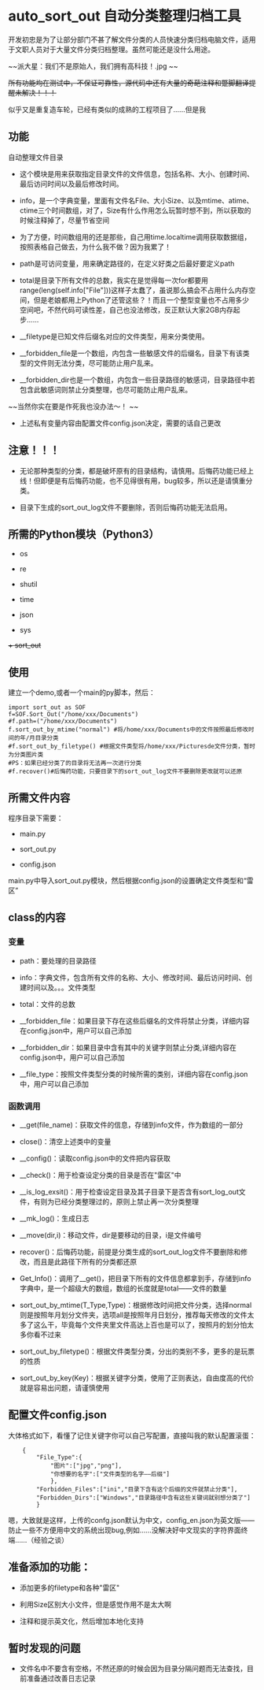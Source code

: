 # auto_sort_out 自动分类整理归档工具

开发初忠是为了让部分部门不甚了解文件分类的人员快速分类归档电脑文件，适用于文职人员对于大量文件分类归档整理。虽然可能还是没什么用途。

~~派大星：我们不是原始人，我们拥有高科技！.jpg ~~

~~所有功能均在测试中，不保证可靠性，源代码中还有大量的奇葩注释和蹩脚翻译提醒未解决！！！~~

似乎又是重复造车轮，已经有类似的成熟的工程项目了......但是我

## 功能

自动整理文件目录

+ 这个模块是用来获取指定目录文件的文件信息，包括名称、大小、创建时间、最后访问时间以及最后修改时间。

+ info，是一个字典变量，里面有文件名File、大小Size、以及mtime、atime、ctime三个时间数组，对了，Size有什么作用怎么玩暂时想不到，所以获取的时候注释掉了，尽量节省空间

+ 为了方便，时间数组用的还是那些，自己用time.localtime调用获取数据组，按照表格自己做去，为什么我不做？因为我累了！

+ path是可访问变量，用来确定路径的，在定义好类之后最好要定义path

+ total是目录下所有文件的总数，我实在是觉得每一次for都要用range(leng(self.info["File"]))这样子太蠢了，虽说那么搞会不占用什么内存空间，但是老娘都用上Python了还管这些？！而且一个整型变量也不占用多少空间吧，不然代码可读性差，自己也没法修改，反正默认大家2GB内存起步……

+ __filetype是已知文件后缀名对应的文件类型，用来分类使用。

+ __forbidden_file是一个数组，内包含一些敏感文件的后缀名，目录下有该类型的文件则无法分类，尽可能防止用户乱来。

+ __forbidden_dir也是一个数组，内包含一些目录路径的敏感词，目录路径中若包含此敏感词则禁止分类整理，也尽可能防止用户乱来。

~~当然你实在要是作死我也没办法～！ ~~

+ 上述私有变量内容由配置文件config.json决定，需要的话自己更改

## 注意！！！

+ 无论那种类型的分类，都是破坏原有的目录结构，请慎用。后悔药功能已经上线！但即便是有后悔药功能，也不见得很有用，bug较多，所以还是请慎重分类。

+ 目录下生成的sort_out_log文件不要删除，否则后悔药功能无法启用。

## 所需的Python模块（Python3）

+ os

+ re

+ shutil

+ time

+ json

+ sys

~~+ sort_out~~

## 使用

建立一个demo,或者一个main的py脚本，然后：


    import sort_out as SOF 
    f=SOF.Sort_Out("/home/xxx/Documents")
    #f.path=("/home/xxx/Documents")
    f.sort_out_by_mtime("normal") #将/home/xxx/Documents中的文件按照最后修改时间的年/月目录分类
    #f.sort_out_by_filetype() #根据文件类型将/home/xxx/Picturesde文件分类，暂时为分类图片类
    #PS：如果已经分类了的目录将无法再一次进行分类
    #f.recover()#后悔药功能，只要目录下的sort_out_log文件不要删除更改就可以还原
    
## 所需文件内容
程序目录下需要：

+ main.py

+ sort_out.py

+ config.json

main.py中导入sort_out.py模块，然后根据config.json的设置确定文件类型和“雷区”

## class的内容

### 变量

+ path：要处理的目录路径

+ info：字典文件，包含所有文件的名称、大小、修改时间、最后访问时间、创建时间以及。。。文件类型

+ total：文件的总数

+ __forbidden_file：如果目录下存在这些后缀名的文件将禁止分类，详细内容在config.json中，用户可以自己添加

+ __forbidden_dir：如果目录中含有其中的关键字则禁止分类,详细内容在config.json中，用户可以自己添加

+ __file_type：按照文件类型分类的时候所需的类别，详细内容在config.json中，用户可以自己添加

### 函数调用

+ __get(file_name)：获取文件的信息，存储到info文件，作为数组的一部分

+ close()：清空上述类中的变量

+ __config()：读取config.json中的文件把内容获取 

+ __check()：用于检查设定分类的目录是否在"雷区"中

+ __is_log_exsit()：用于检查设定目录及其子目录下是否含有sort_log_out文件，有则为已经分类整理过的，原则上禁止再一次分类整理

+ __mk_log()：生成日志

+ __move(dir,i)：移动文件，dir是要移动的目录，i是文件编号

+ recover()：后悔药功能，前提是分类生成的sort_out_log文件不要删除和修改，而且是此路径下所有的分类都还原

+ Get_Info()：调用了__get()，把目录下所有的文件信息都拿到手，存储到info字典中，是一个超级大的数组，数组的长度就是total——文件的数量

+ sort_out_by_mtime(T_Type,Type)：根据修改时间把文件分类，选择normal则是按照年月划分文件夹，选项all是按照年月日划分，推荐每天修改的文件太多了这么干，毕竟每个文件夹里文件高达上百也是可以了，按照月的划分怕太多你看不过来

+ sort_out_by_filetype()：根据文件类型分类，分出的类别不多，更多的是玩票的性质

+ sort_out_by_key(Key)：根据关键字分类，使用了正则表达，自由度高的代价就是容易出问题，请谨慎使用

## 配置文件config.json 
大体格式如下，看懂了记住关键字你可以自己写配置，直接叫我的默认配置滚蛋：

		{
			"File_Type":{
				"图片":["jpg","png"],
				"你想要的名字":["文件类型的名字——后缀"]
				},
			"Forbidden_Files":["ini","目录下含有这个后缀的文件就禁止分类"],
			"Forbidden_Dirs":["Windows","目录路径中含有这些关键词就别想分类了"]
			}

嗯，大致就是这样，上传的confg.json默认为中文，config_en.json为英文版——防止一些不方便用中文的系统出现bug,例如……没解决好中文现实的字符界面终端……（经验之谈）

## 准备添加的功能：

+ 添加更多的filetype和各种"雷区"

+ 利用Size区别大小文件，但是感觉作用不是太大啊

+ 注释和提示英文化，然后增加本地化支持

## 暂时发现的问题

+ 文件名中不要含有空格，不然还原的时候会因为目录分隔问题而无法查找，目前准备通过改善日志记录
